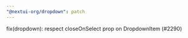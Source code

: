 ```yaml
---
"@nextui-org/dropdown": patch
---
```


fix(dropdown): respect closeOnSelect prop on DropdownItem (#2290)
